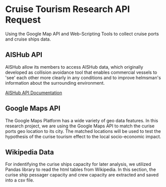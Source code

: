 # Cruise Tourism Research API Request
Using the Google Map API and Web-Scripting Tools to collect cruise ports and cruise ships data.

## AISHub API 
AISHub allow its members to access AISHub data, which originally developed as collision avoidance tool that enables commercial vessels to 'see' each other more clearly in any conditions and to improve helmsman's information about the surrounding environment.  

[AISHub API Documentation](https://www.aishub.net/api)

## Google Maps API
The Google Maps Platform has a wide variety of geo data features.  In this research project, we are using the Google Maps API to match the curise ports geo location to its city. The matched locations will be used to test the hypothesis of the curise tourism effect to the local socio-economic impact.

## Wikipedia Data
For indentifying the curise ships capacity for later analysis, we utilized Pandas library to read the html tables from Wikipedia. In this section, the curise ship pessager capacity and crew capacity are extracted and saved into a csv file.
